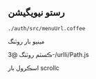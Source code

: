 ## رستو نيويگيشن

`./auth/src/menuUrl.coffee`

مينيو بار روٽنگ

ڪسٽم روٽنگ
@3-/urlli/Path.js

اسڪرول بار
scrollc